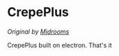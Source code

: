 # CrepePlus
*Original by [Midrooms](https://github.com/Midrooms/CrepePlus)*

CrepePlus built on electron. That's it